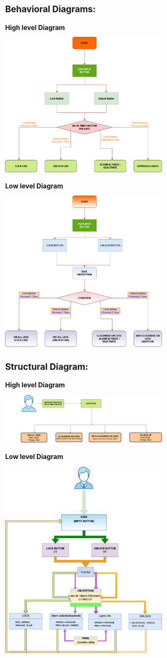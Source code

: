 # Behavioral Diagrams:

## High level Diagram 

![diagram](https://github.com/anushi790/M3_G62/blob/main/RKE/5_ImagesAndVideos/Behavioral%20diagram1.png)

## Low level Diagram

![diagram](https://github.com/anushi790/M3_G62/blob/main/RKE/5_ImagesAndVideos/Behavioral%20diagram.png)

# Structural Diagram:

## High level Diagram

![diagram](https://github.com/anushi790/M3_G62/blob/main/RKE/5_ImagesAndVideos/Structural_diagram.png)

## Low level Diagram

![diagram](https://github.com/anushi790/M3_G62/blob/main/RKE/5_ImagesAndVideos/structural%20diagram%201.png)
